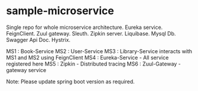# sample-microservice
Single repo for whole microservice architecture. 
Eureka service. 
FeignClient. 
Zuul gateway. 
Sleuth. 
Zipkin server. 
Liquibase. 
Mysql Db. 
Swagger Api Doc. 
Hystrix.  


MS1 : Book-Service
MS2 : User-Service
MS3 : Library-Service interacts with MS1 and MS2 using FeignClient
MS4 : Eureka-Service - All service registered here
MS5 : Zipkin - Distributed tracing
MS6 : Zuul-Gateway - gateway service

Note: Please update spring boot version as required.
